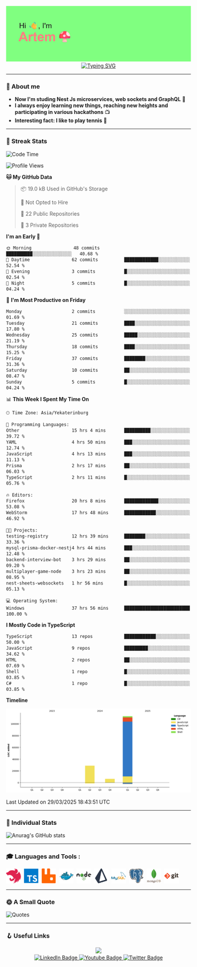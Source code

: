 <div id="header" align="center">
  <img src="https://github.com/CurlyBattery/CurlyBattery/blob/master/header.png?raw=true" alt="альтернативный текст">
  <a href="https://git.io/typing-svg"><img src="https://readme-typing-svg.demolab.com?font=Fira+Code&pause=1000&color=2BF777&width=435&lines=I've+been+doing+backend+programming+;on+Nest+JS+for+13+months+now" alt="Typing SVG" /></a>
</div>

---

### :otter: About me 
- __Now I'm studing Nest Js microservices, web sockets and GraphQL__ 🧩
- __I always enjoy learning new things, reaching new heights and participating in various hackathons__ 📺
- __Interesting fact: I like to play tennis__ 🏓

---

### :monorail: Streak Stats 

<!--START_SECTION:waka-->
![Code Time](http://img.shields.io/badge/Code%20Time-563%20hrs%2048%20mins-blue)

![Profile Views](http://img.shields.io/badge/Profile%20Views-97-blue)

**🐱 My GitHub Data** 

> 📦 19.0 kB Used in GitHub's Storage 
 > 
> 🚫 Not Opted to Hire
 > 
> 📜 22 Public Repositories 
 > 
> 🔑 3 Private Repositories 
 > 
**I'm an Early 🐤** 

```text
🌞 Morning                48 commits          ██████████░░░░░░░░░░░░░░░   40.68 % 
🌆 Daytime                62 commits          █████████████░░░░░░░░░░░░   52.54 % 
🌃 Evening                3 commits           █░░░░░░░░░░░░░░░░░░░░░░░░   02.54 % 
🌙 Night                  5 commits           █░░░░░░░░░░░░░░░░░░░░░░░░   04.24 % 
```
📅 **I'm Most Productive on Friday** 

```text
Monday                   2 commits           ░░░░░░░░░░░░░░░░░░░░░░░░░   01.69 % 
Tuesday                  21 commits          ████░░░░░░░░░░░░░░░░░░░░░   17.80 % 
Wednesday                25 commits          █████░░░░░░░░░░░░░░░░░░░░   21.19 % 
Thursday                 18 commits          ████░░░░░░░░░░░░░░░░░░░░░   15.25 % 
Friday                   37 commits          ████████░░░░░░░░░░░░░░░░░   31.36 % 
Saturday                 10 commits          ██░░░░░░░░░░░░░░░░░░░░░░░   08.47 % 
Sunday                   5 commits           █░░░░░░░░░░░░░░░░░░░░░░░░   04.24 % 
```


📊 **This Week I Spent My Time On** 

```text
🕑︎ Time Zone: Asia/Yekaterinburg

💬 Programming Languages: 
Other                    15 hrs 4 mins       ██████████░░░░░░░░░░░░░░░   39.72 % 
YAML                     4 hrs 50 mins       ███░░░░░░░░░░░░░░░░░░░░░░   12.74 % 
JavaScript               4 hrs 13 mins       ███░░░░░░░░░░░░░░░░░░░░░░   11.13 % 
Prisma                   2 hrs 17 mins       ██░░░░░░░░░░░░░░░░░░░░░░░   06.03 % 
TypeScript               2 hrs 11 mins       █░░░░░░░░░░░░░░░░░░░░░░░░   05.76 % 

🔥 Editors: 
Firefox                  20 hrs 8 mins       █████████████░░░░░░░░░░░░   53.08 % 
WebStorm                 17 hrs 48 mins      ████████████░░░░░░░░░░░░░   46.92 % 

🐱‍💻 Projects: 
testing-registry         12 hrs 39 mins      ████████░░░░░░░░░░░░░░░░░   33.36 % 
mysql-prisma-docker-nestj4 hrs 44 mins       ███░░░░░░░░░░░░░░░░░░░░░░   12.48 % 
backend-interview-bot    3 hrs 29 mins       ██░░░░░░░░░░░░░░░░░░░░░░░   09.20 % 
multiplayer-game-node    3 hrs 23 mins       ██░░░░░░░░░░░░░░░░░░░░░░░   08.95 % 
nest-sheets-websockets   1 hr 56 mins        █░░░░░░░░░░░░░░░░░░░░░░░░   05.13 % 

💻 Operating System: 
Windows                  37 hrs 56 mins      █████████████████████████   100.00 % 
```

**I Mostly Code in TypeScript** 

```text
TypeScript               13 repos            ████████████░░░░░░░░░░░░░   50.00 % 
JavaScript               9 repos             █████████░░░░░░░░░░░░░░░░   34.62 % 
HTML                     2 repos             ██░░░░░░░░░░░░░░░░░░░░░░░   07.69 % 
Shell                    1 repo              █░░░░░░░░░░░░░░░░░░░░░░░░   03.85 % 
C#                       1 repo              █░░░░░░░░░░░░░░░░░░░░░░░░   03.85 % 
```



**Timeline**

![Lines of Code chart](https://raw.githubusercontent.com/CurlyBattery/CurlyBattery/master/assets/bar_graph.png)


 Last Updated on 29/03/2025 18:43:51 UTC
<!--END_SECTION:waka-->

---

### :slot_machine: Individual Stats 
![Anurag's GitHub stats](https://github-readme-stats.vercel.app/api?username=CurlyBattery&hide=contribs,prs&theme=dracula)

---

### :mortar_board: Languages and Tools :
<div>
  <img src="https://github.com/devicons/devicon/blob/master/icons/nestjs/nestjs-original.svg" title="Nest" alt="Nest" width="40" height="40"/>&nbsp;
  <img src="https://github.com/devicons/devicon/blob/master/icons/typescript/typescript-plain.svg" title="TypeScript" alt="TypeScript" width="40" height="40"/>&nbsp;
  <img src="https://github.com/devicons/devicon/blob/master/icons/rabbitmq/rabbitmq-original.svg" title="Rabbit" alt="RabbitMQ" width="40" height="40"/>&nbsp;
  <img src="https://github.com/devicons/devicon/blob/master/icons/docker/docker-original.svg" title="Docker" alt="Docker" width="40" height="40"/>&nbsp;
  <img src="https://github.com/devicons/devicon/blob/master/icons/nodejs/nodejs-original-wordmark.svg" title="NodeJS" alt="NodeJS" width="40" height="40"/>&nbsp;
  <img src="https://github.com/devicons/devicon/blob/master/icons/prisma/prisma-original.svg" title="Prisma"  alt="Prisma" width="40" height="40"/>&nbsp;
  <img src="https://github.com/devicons/devicon/blob/master/icons/mysql/mysql-original-wordmark.svg" title="MySQL"  alt="MySQL" width="40" height="40"/>&nbsp;
  <img src="https://github.com/devicons/devicon/blob/master/icons/postgresql/postgresql-original.svg" title="PostgreSQL"  alt="PostgreSQL" width="40" height="40"/>&nbsp;
  <img src="https://github.com/devicons/devicon/blob/master/icons/mongodb/mongodb-original-wordmark.svg" title="MongoDB" alt="MongoDB" width="40" height="40"/>&nbsp;
  <img src="https://github.com/devicons/devicon/blob/master/icons/git/git-original-wordmark.svg" title="Git" **alt="Git" width="40" height="40"/>
</div>

---

### :sun_with_face: A Small Quote
![Quotes](https://quotes-github-readme.vercel.app/api?type=horizontal&theme=dark)

---

### :hook: Useful Links 
<div align="center">
  <img src="https://media2.giphy.com/media/v1.Y2lkPTc5MGI3NjExdG1qb3M0MHpyZmczeDJoZzR4Z2lvcXBydDhpejNpb3Zoc2NoM2lnaCZlcD12MV9pbnRlcm5hbF9naWZfYnlfaWQmY3Q9Zw/FXynzLoP14IHsnfGmO/giphy.gif" height="300">
  
  <div id="badges">
  <a href="your-linkedin-URL">
    <img src="https://img.shields.io/badge/LinkedIn-blue?style=for-the-badge&logo=linkedin&logoColor=white" alt="LinkedIn Badge"/>
  </a>
  <a href="your-youtube-URL">
    <img src="https://img.shields.io/badge/YouTube-red?style=for-the-badge&logo=youtube&logoColor=white" alt="Youtube Badge"/>
  </a>
  <a href="your-twitter-URL">
    <img src="https://img.shields.io/badge/Twitter-blue?style=for-the-badge&logo=twitter&logoColor=white" alt="Twitter Badge"/>
  </a>
